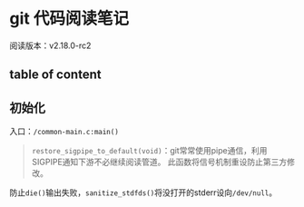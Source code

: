 # git 代码阅读笔记

阅读版本：v2.18.0-rc2

## table of content

## 初始化

入口：`/common-main.c:main()`

> `restore_sigpipe_to_default(void)`：git常常使用pipe通信，利用SIGPIPE通知下游不必继续阅读管道。
> 此函数将信号机制重设防止第三方修改。

防止`die()`输出失败，`sanitize_stdfds()`将没打开的stderr设向`/dev/null`。
